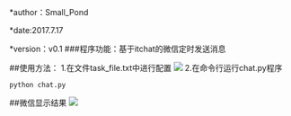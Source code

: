 *author：Small_Pond

*date:2017.7.17

*version：v0.1
###程序功能：基于itchat的微信定时发送消息

##使用方法：
1.在文件task_file.txt中进行配置
![](http://i.imgur.com/cu9WGIR.png)
2.在命令行运行chat.py程序
	
	python chat.py 
##微信显示结果
![](http://i.imgur.com/nkauloR.png)

